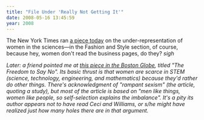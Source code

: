 ```yaml
---
title: "File Under 'Really Not Getting It'"
date: 2008-05-16 13:45:59
year: 2008
---
```

The New York Times ran <a href="http://www.nytimes.com/2008/05/15/fashion/15WORK.html">a piece today</a> on the under-representation of women in the sciences—in the Fashion and Style section, of course, because hey, women don't read the business pages, do they? *sigh*

<em>Later: a friend pointed me at <a href="http://www.boston.com/bostonglobe/ideas/articles/2008/05/18/the_freedom_to_say_no">this piece in the Boston Globe</a>, titled "The Freedom to Say No". Its basic thrust is that women are scarce in STEM (science, technology, engineering, and mathematics) because they'd rather do other things. There's acknowledgment of "rampant sexism" (the article, quoting a study), but most of the article is based on "men like things, women like people, so self-selection explains the imbalance". It's a pity its author appears not to have read Ceci and Williams, or s/he might have realized just how many holes there are in that argument.</em>
